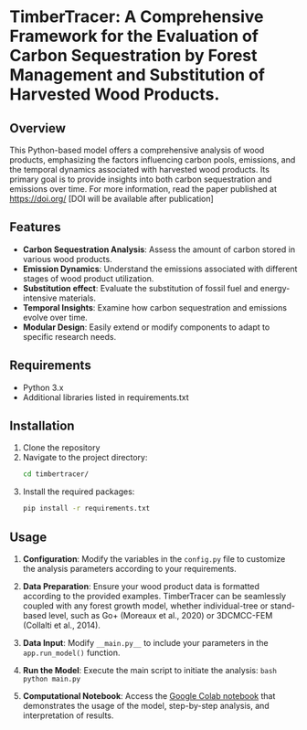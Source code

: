 # TimberTracer: A Comprehensive Framework for the Evaluation of Carbon Sequestration by Forest Management and Substitution of Harvested Wood Products.

## Overview

This Python-based model offers a comprehensive analysis of wood products, emphasizing the factors influencing carbon pools, emissions, and the temporal dynamics associated with harvested wood products. Its primary goal is to provide insights into both carbon sequestration and emissions over time. For more information, read the paper published at https://doi.org/ [DOI will be available after publication]

## Features

- **Carbon Sequestration Analysis**: Assess the amount of carbon stored in various wood products.
- **Emission Dynamics**: Understand the emissions associated with different stages of wood product utilization.
- **Substitution effect**: Evaluate the substitution of fossil fuel and energy-intensive materials.
- **Temporal Insights**: Examine how carbon sequestration and emissions evolve over time.
- **Modular Design**: Easily extend or modify components to adapt to specific research needs.

## Requirements

- Python 3.x
- Additional libraries listed in requirements.txt

## Installation

1. Clone the repository
2. Navigate to the project directory:
	```bash
	cd timbertracer/
	```
3. Install the required packages:
	```bash
	pip install -r requirements.txt
	```

## Usage

1.  **Configuration**: Modify the variables in the `config.py` file to customize the analysis parameters according to your requirements.
    
2.  **Data Preparation**: Ensure your wood product data is formatted according to the provided examples. TimberTracer can be seamlessly coupled with any forest growth model, whether individual-tree or stand-based level, such as Go+ (Moreaux et al., 2020) or 3DCMCC-FEM (Collalti et al., 2014).

3.  **Data Input**: Modify `__main.py__` to include your parameters in the `app.run_model()` function.
    
4.  **Run the Model**: Execute the main script to initiate the analysis: 	```bash python main.py``` 
    
    
5.   **Computational Notebook**: Access the [Google Colab notebook](https://linnk.com) that demonstrates the usage of the model, step-by-step analysis, and interpretation of results.
